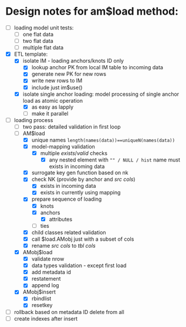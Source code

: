 # Design notes for am$load method:

- [ ] loading model unit tests:
  - [ ] one flat data
  - [ ] two flat data
  - [ ] multiple flat data
- [x] ETL template:
  - [x] isolate IM - loading anchors/knots ID only
    - [x] lookup anchor PK from local IM table to incoming data
    - [x] generate new PK for new rows
    - [x] write new rows to IM
    - [x] include just im$use()
  - [x] isolate single anchor loading: model processing of single anchor load as atomic operation
    - [x] as easy as lapply
    - [ ] make it parallel
- [ ] loading process
  - [ ] two pass: detailed validation in first loop
  - [ ] AM$load
    - [x] unique names `length(names(data))==uniqueN(names(data))`
    - [x] model-mapping validation
      - [x] multiple *exists*/*valid* checks
        - [x] any nested element with `"" / NULL / hist` name must exists in incoming data
    - [x] surrogate key gen function based on nk
    - [x] check NK (provide by anchor and *src cols*)
      - [x] exists in incoming data
      - [x] exists in currently using mapping
    - [x] prepare sequence of loading
      - [x] knots
      - [x] anchors
        - [x] attributes
      - [ ] ties
    - [x] child classes related validation
    - [x] call $load.AMobj just with a subset of cols
    - [x] rename *src cols* to *tbl cols*
  - [x] AMobj$load
    - [x] validate nrow
    - [x] data types validation - except first load
    - [x] add metadata id
    - [x] restatement
    - [x] append log
  - [x] AMobj$insert
    - [x] rbindlist
    - [x] resetkey
- [ ] rollback based on metadata ID delete from all
- [ ] create indexes after insert
